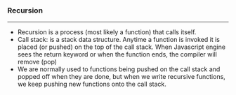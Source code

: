 ### Recursion
---
- Recursion is a process (most likely a function) that calls itself.
- Call stack: is a stack data structure. Anytime a function is invoked it is placed (or pushed) on the top of the call stack. When Javascript engine sees the return keyword or when the function ends, the compiler will remove (pop)
- We are normally used to functions being pushed on the call stack and popped off when they are done, but when we write recursive functions, we keep pushing new functions onto the call stack.